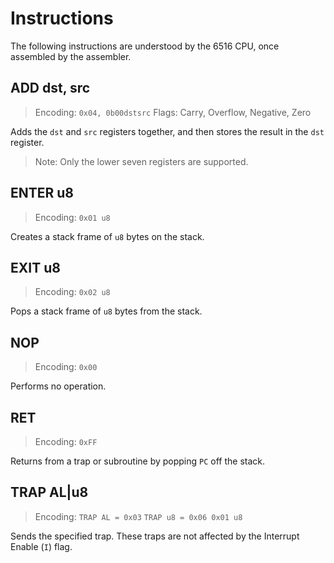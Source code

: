 # Instructions

The following instructions are understood by the 6516 CPU, once assembled by the assembler.

## ADD dst, src

> Encoding: `0x04, 0b00dstsrc`
> Flags: Carry, Overflow, Negative, Zero

Adds the `dst` and `src` registers together, and then stores the result in the `dst` register.

> Note: Only the lower seven registers are supported.

## ENTER u8

> Encoding: `0x01 u8`

Creates a stack frame of `u8` bytes on the stack.

## EXIT u8

> Encoding: `0x02 u8`

Pops a stack frame of `u8` bytes from the stack.

## NOP

> Encoding: `0x00`

Performs no operation.

## RET

> Encoding: `0xFF`

Returns from a trap or subroutine by popping `PC` off the stack.

## TRAP AL|u8

> Encoding: 
>    `TRAP AL = 0x03`
>    `TRAP u8 = 0x06 0x01 u8`

Sends the specified trap. These traps are not affected by the Interrupt Enable (`I`) flag.



